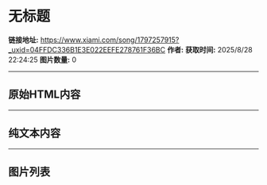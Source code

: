 # 无标题

**链接地址:** https://www.xiami.com/song/1797257915?_uxid=04FFDC336B1E3E022EEFE278761F36BC
**作者:** 
**获取时间:** 2025/8/28 22:24:25
**图片数量:** 0

---

## 原始HTML内容



---

## 纯文本内容



---

## 图片列表


